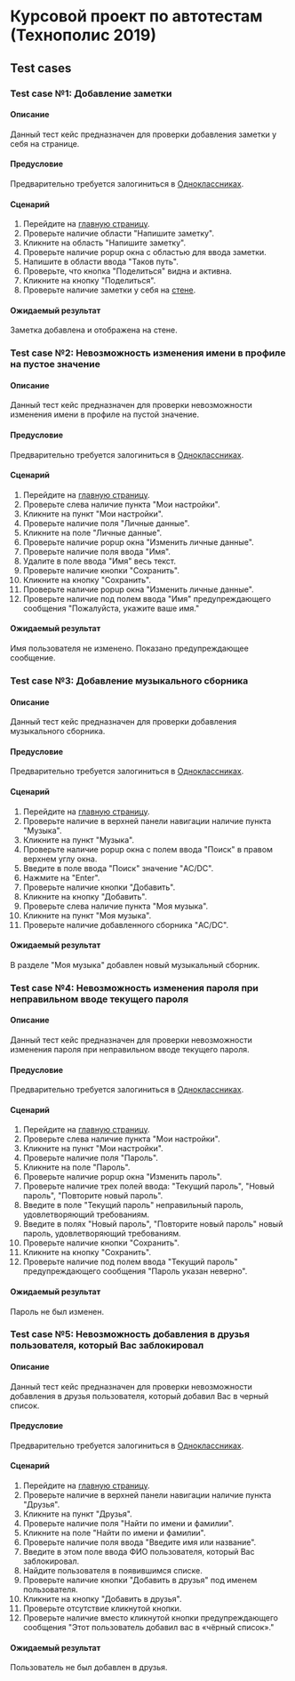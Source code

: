 # Курсовой проект по автотестам (Технополис 2019)

## Test cases

### Test case №1: Добавление заметки
#### Описание
Данный тест кейс предназначен для проверки добавления заметки у себя на странице.

#### Предусловие
Предварительно требуется залогиниться в [Одноклассниках](https://ok.ru).

#### Сценарий
1. Перейдите на [главную страницу](https://ok.ru/feed).
2. Проверьте наличие области "Напишите заметку".
3. Кликните на область "Напишите заметку".
4. Проверьте наличие popup окна с областью для ввода заметки.
5. Напишите в области ввода "Таков путь".
6. Проверьте, что кнопка "Поделиться" видна и активна.
7. Кликните на кнопку "Поделиться".
8. Проверьте наличие заметки у себя на [стене](https://ok.ru/feed).

#### Ожидаемый результат
Заметка добавлена и отображена на стене.

### Test case №2: Невозможность изменения имени в профиле на пустое значение
#### Описание
Данный тест кейс предназначен для проверки невозможности изменения 
имени в профиле на пустой значение.

#### Предусловие
Предварительно требуется залогиниться в [Одноклассниках](https://ok.ru).

#### Сценарий
1. Перейдите на [главную страницу](https://ok.ru/feed).
2. Проверьте слева наличие пункта "Мои настройки".
3. Кликните на пункт "Мои настройки".
5. Проверьте наличие поля "Личные данные".
6. Кликните на поле "Личные данные".
7. Проверьте наличие popup окна "Изменить личные данные".
8. Проверьте наличие поля ввода "Имя".
9. Удалите в поле ввода "Имя" весь текст.
10. Проверьте наличие кнопки "Сохранить".
11. Кликните на кнопку "Сохранить".
12. Проверьте наличие popup окна "Изменить личные данные".
13. Проверьте наличие под полем ввода "Имя" предупреждающего сообщения
"Пожалуйста, укажите ваше имя."

#### Ожидаемый результат
Имя пользователя не изменено. Показано предупреждающее сообщение.

### Test case №3: Добавление музыкального сборника
#### Описание
Данный тест кейс предназначен для проверки добавления музыкального сборника.

#### Предусловие
Предварительно требуется залогиниться в [Одноклассниках](https://ok.ru).

#### Сценарий
1. Перейдите на [главную страницу](https://ok.ru/feed).
2. Проверьте наличие в верхней панели навигации наличие пункта "Музыка".
3. Кликните на пункт "Музыка".
4. Проверьте наличие popup окна с полем ввода "Поиск" в правом верхнем углу окна.
5. Введите в поле ввода "Поиск" значение "AC/DC".
6. Нажмите на "Enter".
7. Проверьте наличие кнопки "Добавить".
8. Кликните на кнопку "Добавить".
9. Проверьте слева наличие пункта "Моя музыка".
10. Кликните на пункт "Моя музыка".
11. Проверьте наличие добавленного сборника "AC/DC".

#### Ожидаемый результат
В разделе "Моя музыка" добавлен новый музыкальный сборник.

### Test case №4: Невозможность изменения пароля при неправильном вводе текущего пароля
#### Описание
Данный тест кейс предназначен для проверки невозможности изменения пароля при
неправильном вводе текущего пароля.

#### Предусловие
Предварительно требуется залогиниться в [Одноклассниках](https://ok.ru).

#### Сценарий
1. Перейдите на [главную страницу](https://ok.ru/feed).
2. Проверьте слева наличие пункта "Мои настройки".
3. Кликните на пункт "Мои настройки".
5. Проверьте наличие поля "Пароль".
6. Кликните на поле "Пароль".
7. Проверьте наличие popup окна "Изменить пароль".
8. Проверьте наличие трех полей ввода: "Текущий пароль", 
"Новый пароль", "Повторите новый пароль".
9. Введите в поле "Текущий пароль" неправильный пароль, 
удовлетворяющий требованиям.
10. Введите в полях "Новый пароль", "Повторите новый пароль" 
новый пароль, удовлетворяющий требованиям.
11. Проверьте наличие кнопки "Сохранить".
12. Кликните на кнопку "Сохранить".
13. Проверьте наличие под полем ввода "Текущий пароль" 
предупреждающего сообщения "Пароль указан неверно".

#### Ожидаемый результат
Пароль не был изменен.

### Test case №5: Невозможность добавления в друзья пользователя, который Вас заблокировал
#### Описание
Данный тест кейс предназначен для проверки невозможности добавления в друзья
пользователя, который добавил Вас в черный список.

#### Предусловие
Предварительно требуется залогиниться в [Одноклассниках](https://ok.ru).

#### Сценарий
1. Перейдите на [главную страницу](https://ok.ru/feed).
2. Проверьте наличие в верхней панели навигации наличие пункта "Друзья".
3. Кликните на пункт "Друзья". 
5. Проверьте наличие поля "Найти по имени и фамилии".
6. Кликните на поле "Найти по имени и фамилии".
7. Проверьте наличие поля ввода "Введите имя или название".
8. Введите в этом поле ввода ФИО пользователя, который Вас заблокировал.
9. Найдите пользователя в появившимся списке.
10. Проверьте наличие кнопки "Добавить в друзья" под именем пользователя.
11. Кликните на кнопку "Добавить в друзья".
12. Проверьте отсутствие кликнутой кнопки.
13. Проверьте наличие вместо кликнутой кнопки предупреждающего сообщения 
"Этот пользователь добавил вас в «чёрный список»."

#### Ожидаемый результат
Пользователь не был добавлен в друзья.
